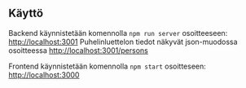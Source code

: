 ## Käyttö

Backend käynnistetään komennolla ```npm run server``` osoitteeseen: [http://localhost:3001](http://localhost:3001)
Puhelinluettelon tiedot näkyvät json-muodossa osoitteessa [http://localhost:3001/persons](http://localhost:3001/persons)


Frontend käynnistetään komennolla ```npm start``` osoitteseen: [http://localhost:3000](http://localhost:3000)

